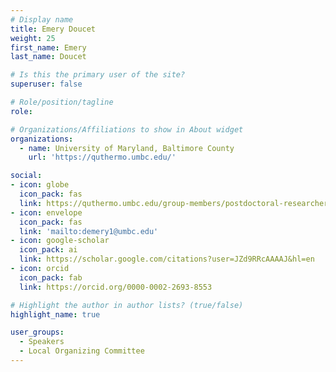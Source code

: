 ```yaml
---
# Display name
title: Emery Doucet
weight: 25
first_name: Emery
last_name: Doucet

# Is this the primary user of the site?
superuser: false

# Role/position/tagline
role: 

# Organizations/Affiliations to show in About widget
organizations:
  - name: University of Maryland, Baltimore County
    url: 'https://quthermo.umbc.edu/'

social:
- icon: globe
  icon_pack: fas
  link: https://quthermo.umbc.edu/group-members/postdoctoral-researchers/emery/
- icon: envelope
  icon_pack: fas
  link: 'mailto:demery1@umbc.edu'
- icon: google-scholar
  icon_pack: ai
  link: https://scholar.google.com/citations?user=JZd9RRcAAAAJ&hl=en
- icon: orcid
  icon_pack: fab
  link: https://orcid.org/0000-0002-2693-8553

# Highlight the author in author lists? (true/false)
highlight_name: true

user_groups:
  - Speakers
  - Local Organizing Committee
---
```

